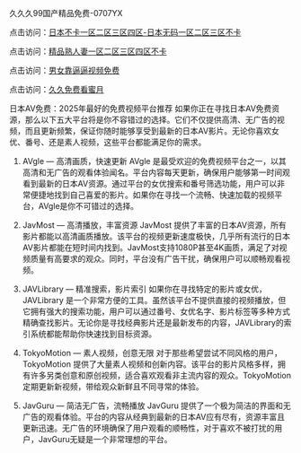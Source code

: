 久久久99国产精品免费-0707YX

点击访问：<a href="https://vassv.pages.dev/">日本不卡一区二区三区四区-日本无码一区二区三区不卡</a>

点击访问：<a href="https://gsd-agv.pages.dev/">精品熟人妻一区二区三区四区不卡</a>

点击访问：<a href="https://gda-c7m.pages.dev/">男女靠逼逼视频免费</a>

点击访问：<a href="https://tfda.pages.dev/">久久免费看蜜月</a>

日本AV免费：2025年最好的免费视频平台推荐
如果你正在寻找日本AV免费资源，那么以下五大平台将是你不容错过的选择。它们不仅提供高清、无广告的视频，而且更新频繁，保证你随时能够享受到最新的日本AV影片。无论你喜欢女优、番号、还是素人视频，这些平台都能满足你的需求。

1. AVgle — 高清画质，快速更新
AVgle 是最受欢迎的免费视频平台之一，以其高清和无广告的观看体验闻名。平台内容每天更新，确保用户能够第一时间观看到最新的日本AV资源。通过平台的女优搜索和番号筛选功能，用户可以非常便捷地找到自己喜爱的影片。如果你在寻找一个流畅、快速加载的视频平台，AVgle是你不可错过的选择。

2. JavMost — 高清播放，丰富资源
JavMost 提供了丰富的日本AV资源，所有影片都能以高清画质播放。该平台的视频更新速度极快，几乎所有流行的日本AV影片都能在短时间内找到。JavMost支持1080P甚至4K画质，满足了对视频质量有高要求的观众。同时，平台没有广告干扰，确保用户可以顺畅观看视频。

3. JAVLibrary — 精准搜索，影片索引
如果你在寻找特定的影片或女优，JAVLibrary 是一个非常方便的工具。虽然该平台不提供直接的视频播放，但它拥有强大的搜索功能，用户可以通过番号、女优名字、影片标签等多种方式精确查找影片。无论你是寻找经典影片还是最新发布的内容，JAVLibrary的索引系统都能帮助你快速找到目标资源。

4. TokyoMotion — 素人视频，创意无限
对于那些希望尝试不同风格的用户，TokyoMotion 提供了大量素人视频和创新内容。该平台的影片风格多样，拥有许多另类创意和原创视频，适合喜欢观看非主流内容的观众。TokyoMotion定期更新新视频，带给观众新鲜且不同寻常的体验。

5. JavGuru — 简洁无广告，流畅播放
JavGuru 提供了一个极为简洁的界面和无广告的观看体验。平台的内容从经典到最新的日本AV应有尽有，资源丰富且更新迅速。无广告的环境确保了用户观看的顺畅性，对于喜欢不被打扰的用户，JavGuru无疑是一个非常理想的平台。

<span style="display:none;">[Canonical link]( https://github.com/moimoi20250707/moimoi17 ）</span>

